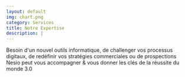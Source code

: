```yaml
---
layout: default
img: chart.png
category: Services
title: Notre Expertise
description: |
---
```

  Besoin d'un nouvel outils informatique, de challenger vos processus digitaux, de redéfinir vos stratégies commerciales ou de prospections <br>
Nesio peut vous accompagner & vous donner les clés de la réussite du monde 3.0
